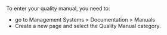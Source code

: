 To enter your quality manual, you need to:

- go to Management Systems \> Documentation \> Manuals
- Create a new page and select the Quality Manual category.
